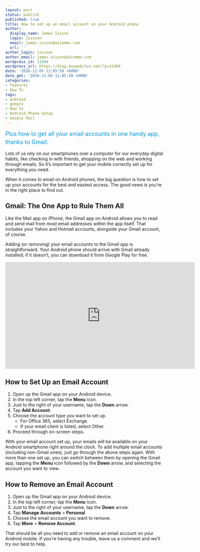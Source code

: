 ```yaml
---
layout: post
status: publish
published: true
title: How to set up an email account on your Android phone
author:
  display_name: James Sisson
  login: jsisson
  email: james.sisson@a1comms.com
  url: ''
author_login: jsisson
author_email: james.sisson@a1comms.com
wordpress_id: 12494
wordpress_url: https://blog.buymobiles.net/?p=12494
date: '2016-12-05 11:05:58 +0000'
date_gmt: '2016-12-05 11:05:58 +0000'
categories:
- Features
- How To
tags:
- android
- google
- How to
- Android Phone Setup
- Google Mail
---
```

<p><span class="postStandFirst" style="color: #0896d5; line-height: 26px; font-size: 18px;">Plus how to get all your email accounts in one handy app, thanks to Gmail.</span></p>
<p>Lots of us rely on our smartphones over a computer for our everyday digital habits, like checking in with friends, shopping on the web and working through emails. So it&rsquo;s important to get your mobile correctly set up for everything you need.</p>
<p>When it comes to email on Android phones, the big question is how to set up your accounts for the best and easiest access. The good news is you&rsquo;re in the right place to find out.</p>
<h2>Gmail: The One App to Rule Them All</h2>
<p>Like the Mail app on iPhone, the Gmail app on Android allows you to read and send mail from most email addresses within the app itself. That includes your Yahoo and Hotmail accounts, alongside your Gmail account, of course.</p>
<p>Adding (or removing) your email accounts to the Gmail app is straightforward. Your Android phone should arrive with Gmail already installed; if it doesn&rsquo;t, you can download it from Google Play for free.</p>
<p><iframe src="https://www.youtube.com/embed/egjApkX8sIk" width="600" height="338" frameborder="0" allowfullscreen="allowfullscreen"></iframe></p>
<h2>How to Set Up an Email Account</h2>
<ol>
<li>Open up the Gmail app on your Android device.</li>
<li>In the top left corner, tap the <strong>Menu</strong> icon.</li>
<li>Just to the right of your username, tap the <strong>Down</strong> arrow.</li>
<li>Tap <strong>Add Account</strong>.</li>
<li>Choose the account type you want to set up.
<ul>
<li>For Office 365, select Exchange.</li>
<li>If your email client is listed, select Other.</li>
</ul>
</li>
<li>Proceed through on-screen steps.</li>
</ol>
<p>With your email account set up, your emails will be available on your Android smartphone right around the clock. To add multiple email accounts (including non-Gmail ones), just go through the above steps again. With more than one set up, you can switch between them by opening the Gmail app, tapping the <strong>Menu</strong> icon followed by the <strong>Down</strong> arrow, and selecting the account you want to view.</p>
<h2>How to Remove an Email Account</h2>
<ol>
<li>Open up the Gmail app on your Android device.</li>
<li>In the top left corner, tap the <strong>Menu</strong> icon.</li>
<li>Just to the right of your username, tap the <strong>Down</strong> arrow.</li>
<li>Tap <strong>Manage Accounts</strong> ><strong> Personal</strong></li>
<li>Choose the email account you want to remove.</li>
<li>Tap <strong>More</strong> > <strong>Remove Account</strong>.</li>
</ol>
<p>That should be all you need to add or remove an email account on your Android mobile. If you&rsquo;re having any trouble, leave us a comment and we&rsquo;ll try our best to help.</p>
